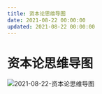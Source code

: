 ```yaml
---
title: 资本论思维导图
date: 2021-08-22 00:00:00
updated: 2021-08-22 00:00:00
---
```


# 资本论思维导图
![2021-08-22-资本论思维导图](assets/2021-08-22-资本论思维导图.jpeg)

